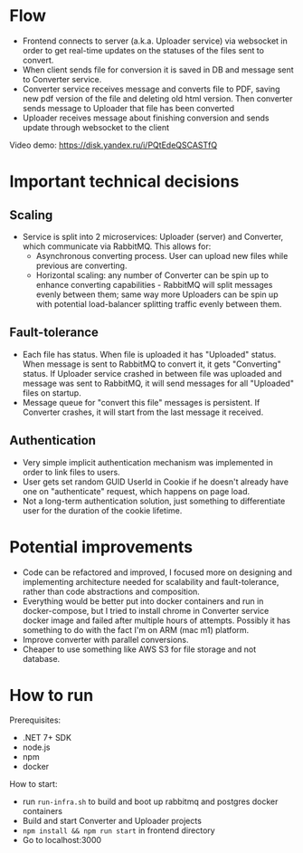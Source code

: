 # Flow
- Frontend connects to server (a.k.a. Uploader service) via websocket in order to get real-time updates on the statuses of the files sent to convert.
- When client sends file for conversion it is saved in DB and message sent to Converter service.
- Converter service receives message and converts file to PDF, saving new pdf version of the file and deleting old html version. Then converter sends message to Uploader that file has been converted
- Uploader receives message about finishing conversion and sends update through websocket to the client

Video demo: https://disk.yandex.ru/i/PQtEdeQSCASTfQ

# Important technical decisions

## Scaling

- Service is split into 2 microservices: Uploader (server) and Converter, which communicate via RabbitMQ. This allows for:
  - Asynchronous converting process. User can upload new files while previous are converting.
  - Horizontal scaling: any number of Converter can be spin up to enhance converting capabilities - RabbitMQ will split messages evenly between them; same way more Uploaders can be spin up with potential load-balancer splitting traffic evenly between them.

## Fault-tolerance

- Each file has status. When file is uploaded it has "Uploaded" status. When message is sent to RabbitMQ to convert it, it gets "Converting" status. If Uploader service crashed in between file was uploaded and message was sent to RabbitMQ, it will send messages for all "Uploaded" files on startup.
- Message queue for "convert this file" messages is persistent. If Converter crashes, it will start from the last message it received.

## Authentication

- Very simple implicit authentication mechanism was implemented in order to link files to users.
- User gets set random GUID UserId in Cookie if he doesn't already have one on "authenticate" request, which happens on page load.
- Not a long-term authentication solution, just something to differentiate user for the duration of the cookie lifetime.


# Potential improvements

- Code can be refactored and improved, I focused more on designing and implementing architecture needed for scalability and fault-tolerance, rather than code abstractions and composition.
- Everything would be better put into docker containers and run in docker-compose, but I tried to install chrome in Converter service docker image and failed after multiple hours of attempts. Possibly it has something to do with the fact I'm on ARM (mac m1) platform.
- Improve converter with parallel conversions.
- Cheaper to use something like AWS S3 for file storage and not database.

# How to run

Prerequisites:
- .NET 7+ SDK
- node.js
- npm
- docker

How to start:
- run `run-infra.sh` to build and boot up rabbitmq and postgres docker containers
- Build and start Converter and Uploader projects
- `npm install && npm run start` in frontend directory
- Go to localhost:3000
